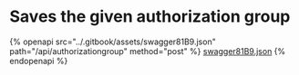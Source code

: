 # Saves the given authorization group

{% openapi src="../.gitbook/assets/swagger81B9.json" path="/api/authorizationgroup" method="post" %}
[swagger81B9.json](../.gitbook/assets/swagger81B9.json)
{% endopenapi %}

